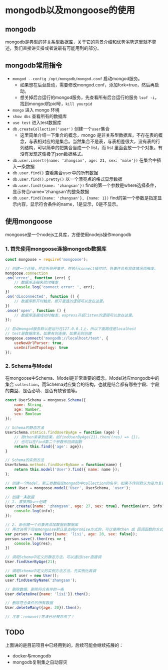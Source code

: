 # mongodb以及mongoose的使用

## mongodb
mongodb是典型的非关系型数据库，关于它的背景介绍和优势劣势这里就不赘述，我们直接讲实操或者说最有可能用到的部分。

## mongodb常用指令

* `mongod --config /opt/mongodb/mongod.conf` 启动mongod服务。
    * 如果想在后台启动，需要修改mongod.conf，添加fork=true，然后再启动。
    * 想关掉后台运行的mongod服务，先查看所有后台运行的服务 `lsof -i`，找到mongod的pid号，`kill yourpid`
* `mongo` 进入 mongo 环境
* `show dbs` 查看所有的数据库
* `use test` 进入test数据库
* `db.createCollection('user')` 创建一个`user`集合
    * 这里简单介绍一下集合的概念，mongo 是非关系型数据库，不存在表的概念，与表相对应的是集合。当然集合不是表，与表相差很大，没有表的行列结构，可以简单的把集合当成一个 list，而 list 里面会放一个个对象。有没有发现这像极了json数据格式。
* `db.user.insert({name: 'zhangsan', age: 21, sex: 'male'})` 在集合中插入一条数据
* `db.user.find()` 查看集合user中的所有数据
* `db.user.find().pretty()` 以一个漂亮点的格式显示数据
* `db.user.find({name: 'zhangsan'})` find的第一个参数是where选择条件，显示符合name='zhangsan'的整条数据
* `db.user.find({name: 'zhangsan'}, {name: 1})` find的第一个参数是指定显示内容，显示符合条件的name，1是显示，0是不显示。

## 使用mongoose
mongoose是一个nodejs工具库，方便使用nodejs操作mongodb

### 1. 首先使用mongoose连接mongodb数据库
```javascript
const mongoose = require('mongoose');

// 创建一个连接，并监听各种事件，在执行connect操作时，各事件会视具体情况而触发。
mongoose.connection
.on('error', function (err) {
    // 数据库连接失败时触发
    console.log('connect error: ', err);
})
.on('disconnected', function () {
    // 数据库断开时触发，断开重连的逻辑可以放在这里。
})
.once('open', function () {
    // 数据库连接成功时触发，express开启listen的逻辑可以放在这里。
});

// 启动mongod服务默认是运行在127.0.0.1上，所以下面路径是localhost
// test是数据库名，如果有则连接，如果无则创建
mongoose.connect('mongodb://localhost/test', {
    useNewUrlParser: true,
    useUnifiedTopology: true
});

```
### 2. Schema与Model

在mongoose中Schema、Model是非常重要的概念。Model对应mongodb中的集合 `collection`，而Schema对应集合的结构，也就是结合都有哪些字段、字段的类型、是否必填、是否有缺省值等。

```javascript
const UserSchema = mongoose.Schema({
    name: String,
    age: Number,
    sex: Boolean
});

// Schema的静态方法
UserSchema.statics.findUserByAge = function (age) {
    // 用then来拿到结果，如findUserByAge(21).then((res) => {})。
    // 也可以在find第二个参数传回调函数
    return this.find({'age': age});
}

// Schema的实例方法
UserSchema.methods.findUserByName = function(name) {
    return this.model('User').find({ name: name });
};

// 创建一个Model，第三参数指定mongodb中collection的名字，如果不传则默认为变为复数（即Users）
const User = mongoose.model('User', UserSchema, 'user');

// 创建一条数据
// 1. 直接用User创建
User.create({name: 'zhangsan', age: 27, sex: true}, function(err, info) {
    console.log(info);
});

// 2. 新创建一个对象再添加数据到数据库
// 再次说明下现在mongoose默认是支持promise方式的，可以使用then 或 回调函数的方式
var person = new User({name: 'lisi', age: 20, sex: false});
person.save().then(res => {
    console.log(res);
})

// 调用Schema中定义的静态方法，可以通过User直接调
User.findUserByAge(21);

// 调用Schema中定义的实例方法方法，先实例化再调
const user = new User();
user.findUserByName('zhangsan');

// 删除数据，删除符合条件的一条
User.deleteOne({name: 'lisi'}).then();

// 删除符合条件的所有数据
User.deleteMany({age: 20}).then();

// 注意：remove()方法已经被弃用了！
```

## TODO
上面讲的是目前项目中已经用到的，后续可能会继续拓展的：
* docker与mongodb
* mongodb复制集之自动容灾